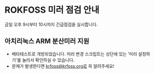 # ROKFOSS 미러 점검 안내
금일 오후 9시부터 10시까지 긴급점검을 실시합니다.

## 아치리눅스 ARM 분산미러 지원
- 베타테스트로 개방되었습니다. 미러 변경 스크립트는 상단에 있는 '미러 설정하기'를 눌러서 확인하실 수 있습니다.
- 문제가 발생한다면 krfoss@krfoss.org로 꼭 알려주세요!
